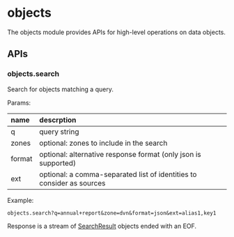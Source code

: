 # objects

The objects module provides APIs for high-level operations on data objects.

## APIs

### objects.search

Search for objects matching a query.

Params:

| name   | descrption                                                            |
|:-------|:----------------------------------------------------------------------|
| q      | query string                                                          |
| zones  | optional: zones to include in the search                              |
| format | optional: alternative response format (only json is supported)        |
| ext    | optional: a comma-separated list of identities to consider as sources |

Example:

`objects.search?q=annual+report&zone=dvn&format=json&ext=alias1,key1`

Response is a stream of [SearchResult](search_result.go) objects ended with an EOF.
